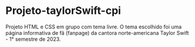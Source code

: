 # Projeto-taylorSwift-cpi

Projeto HTML e CSS em grupo com tema livre. O tema escolhido foi uma página informativa de fã (fanpage) da cantora norte-americana Taylor Swift - 1° semestre de 2023.
